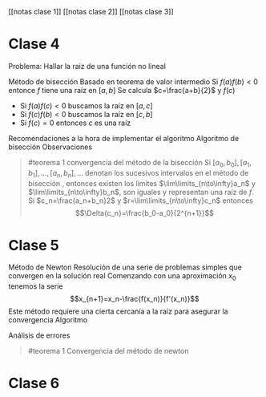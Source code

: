 [[notas clase 1]]
[[notas clase 2]]
[[notas clase 3]]
# Clase 4
Problema: Hallar la raiz de una función no lineal

Método de bisección
Basado en teorema de valor intermedio
Si $f(a)f(b)\lt0$ entonce $f$ tiene una raíz en $[a,b]$ 
Se calcula $c=\frac{a+b}{2}$ y $f(c)$ 
- Si $f(a)f(c)\lt0$ buscamos la raíz en $[a,c]$
- Si $f(c)f(b)\lt0$ buscamos la raíz en $[c,b]$ 
- Si $f(c)=0$ entonces $c$ es una raíz

Recomendaciones a la hora de implementar el algoritmo
Algoritmo de bisección
Observaciones

> #teorema 1 convergencia del método de la bisección
> Si $[a_0,b_0],[a_1,b_1],\dots,[a_n,b_n],\dots$ denotan los sucesivos intervalos en el método de bisección , entonces existen los limites $\lim\limits_{n\to\infty}a_n$ y $\lim\limits_{n\to\infty}b_n$, son iguales y representan una raíz de $f$. Si $c_n=\frac{a_n+b_n}2$ y $r=\lim\limits_{n\to\infty}c_n$ entonces $$\Delta{c_n}=\frac{b_0-a_0}{2^{n+1}}$$

# Clase 5
Método de Newton
Resolución de una serie de problemas simples que convergen en la solución real
Comenzando con una aproximación $x_0$ tenemos la serie
$$x_{n+1}=x_n-\frac{f(x_n)}{f'(x_n)}$$
Este método requiere una cierta cercanía a la raíz para asegurar la convergencia
Algoritmo

Análisis de errores

> #teorema 1 Convergencia del método de newton
> 

# Clase 6